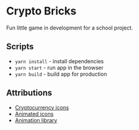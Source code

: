 # Crypto Bricks

Fun little game in development for a school project.

## Scripts

- `yarn install` - install dependencies
- `yarn start` - run app in the browser
- `yarn build` - build app for production

## Attributions
- [Cryptocurrency icons](https://github.com/reddavis/Crypto-Icons-API)
- [Animated icons](https://react.useanimations.com/)
- [Animation library](https://github.com/react-spring/react-spring)
